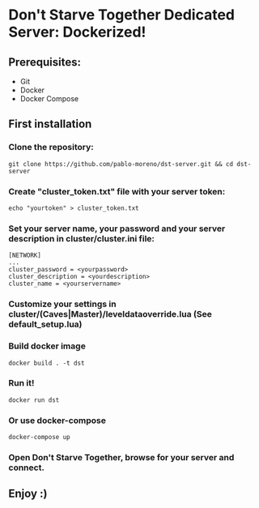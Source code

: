 # Don't Starve Together Dedicated Server: Dockerized!
## Prerequisites:

- Git
- Docker
- Docker Compose

## First installation

### Clone the repository:
```
git clone https://github.com/pablo-moreno/dst-server.git && cd dst-server
```
### Create "cluster_token.txt" file with your server token:
```
echo "yourtoken" > cluster_token.txt
```

### Set your server name, your password and your server description in cluster/cluster.ini file:
```
[NETWORK]
...
cluster_password = <yourpassword>
cluster_description = <yourdescription>
cluster_name = <yourservername>
```

### Customize your settings in cluster/(Caves|Master)/leveldataoverride.lua (See default_setup.lua)


### Build docker image
```
docker build . -t dst
```

### Run it!
```
docker run dst
```

### Or use docker-compose

```
docker-compose up
```

### Open Don't Starve Together, browse for your server and connect.

## Enjoy :)
